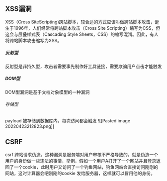 ## XSS漏洞
XSS（Cross SiteScripting)跨站脚本，较合适的方式应该叫做跨站脚本攻击，诞生于1996年，人们经常将跨站脚本攻击（Cross Site Scripting）缩写为CSS，但这会与层叠样式表（Cascading Style Sheets，CSS）的缩写混淆。因此，有人将跨站脚本攻击缩写为XSS。
##### 反射型
反射型是非持久型，攻击者需要事先制作好工具链接，需要欺骗用户点击才能触发
##### DOM型
DOM型漏洞是基于文档对象模型的一种漏洞
###### 存储型
payload 被存储到数据库内，每次访问都会触发
![[Pasted image 20220423212823.png]]
## CSRF
csrf 跨站请求伪造，这种漏洞是服务端对用户审核不严格导致的，就是伪造一个用户的身份做一些违法的事情，举例，假如一个用户A打开了一个网站并且登录返回了一个cookie，此时用户又访问了一个钓鱼网站，钓鱼网站会直接访问刚刚的网站，这时计算器会吧刚刚的cookie 发给服务器，这样就可以冒用他的身份。